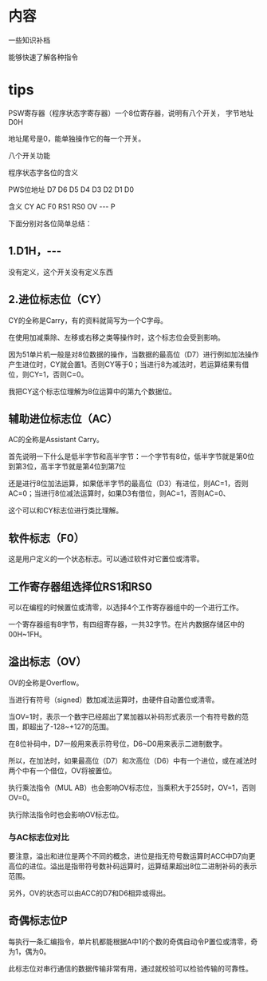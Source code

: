 # 内容
一些知识补档

能够快速了解各种指令

# tips
PSW寄存器（程序状态字寄存器）一个8位寄存器，说明有八个开关， 字节地址 D0H

地址尾号是0，能单独操作它的每一个开关。

八个开关功能

程序状态字各位的含义

PWS位地址    D7    D6     D5    D4     D3     D2    D1    D0

含义         CY    AC     F0   RS1    RS0     OV   ---    P

下面分别对各位简单总结：

## 1.D1H，---
没有定义，这个开关没有定义东西   

## 2.进位标志位（CY）
CY的全称是Carry，有的资料就简写为一个C字母。

在使用加减乘除、左移或右移之类等操作时，这个标志位会受到影响。

因为51单片机一般是对8位数据的操作，当数据的最高位（D7）进行例如加法操作产生进位时，CY就会置1。否则CY等于0；当进行8为减法时，若运算结果有借位，则CY=1，否则C=0。

我把CY这个标志位理解为8位运算中的第九个数据位。

## 辅助进位标志位（AC）
AC的全称是Assistant Carry。

首先说明一下什么是低半字节和高半字节：一个字节有8位，低半字节就是第0位到第3位，高半字节就是第4位到第7位

还是进行8位加法运算，如果低半字节的最高位（D3）有进位，则AC=1，否则AC=0；当进行8位减法运算时，如果D3有借位，则AC=1，否则AC=0、

这个可以和CY标志位进行类比理解。

## 软件标志（F0）
这是用户定义的一个状态标志。可以通过软件对它置位或清零。

## 工作寄存器组选择位RS1和RS0
可以在编程的时候置位或清零，以选择4个工作寄存器组中的一个进行工作。

一个寄存器组有8字节，有四组寄存器，一共32字节。在片内数据存储区中的00H~1FH。

## 溢出标志（OV）
OV的全称是Overflow。

当进行有符号（signed）数加减法运算时，由硬件自动置位或清零。

当OV=1时，表示一个数字已经超出了累加器以补码形式表示一个有符号数的范围，即超出了-128~+127的范围。

在8位补码中，D7一般用来表示符号位，D6~D0用来表示二进制数字。

所以，在加法时，如果最高位（D7）和次高位（D6）中有一个进位，或在减法时两个中有一个借位，OV将被置位。

执行乘法指令（MUL  AB）也会影响OV标志位，当乘积大于255时，OV=1，否则OV=0。

执行除法指令时也会影响OV标志位。

### 与AC标志位对比
要注意，溢出和进位是两个不同的概念，进位是指无符号数运算时ACC中D7向更高位的进位。溢出是指带符号数补码运算时，运算结果超出8位二进制补码的表示范围。

另外，OV的状态可以由ACC的D7和D6相异或得出。

## 奇偶标志位P
每执行一条汇编指令，单片机都能根据A中1的个数的奇偶自动令P置位或清零，奇为1，偶为0。

此标志位对串行通信的数据传输非常有用，通过就校验可以检验传输的可靠性。
